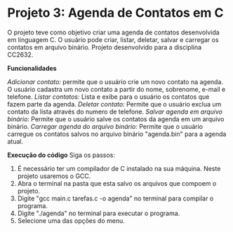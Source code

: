 # Projeto 3: Agenda de Contatos em C

O projeto teve como objetivo criar uma agenda de contatos desenvolvida em linguagem C. O usuário pode criar, listar, deletar, salvar e carregar os contatos em arquivo binário. Projeto desenvolvido para a disciplina CC2632.

**Funcionalidades**

*Adicionar contato:* permite que o usuário crie um novo contato na agenda. O usuário cadastra um novo contato a partir do nome, sobrenome, e-mail e telefone.
*Listar contatos:* Lista e exibe para o usuário os contatos que fazem parte da agenda.
*Deletar contato:* Permite que o usuário exclua um contato da lista através do numero de telefone.
*Salvar agenda em arquivo binário:* Permite que o usuário salve os contatos da agenda em um arquivo binário.
*Carregar agenda do arquivo binário:* Permite que o usuário carregue os contatos salvos no arquivo binário "agenda.bin" para a agenda atual.

**Execução do código**
Siga os passos:

1) É necessário ter um compilador de C instalado na sua máquina. Neste projeto usaremos o GCC.
2) Abra o terminal na pasta que esta salvo os arquivos que compoem o projeto.
3) Digite "gcc main.c tarefas.c -o agenda" no terminal para compilar o programa.
4) Digite "./agenda" no terminal para executar o programa.
5) Selecione uma das opções do menu.
